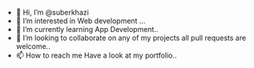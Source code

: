 - 👋 Hi, I’m @suberkhazi
- 👀 I’m interested in Web development ...
- 🌱 I’m currently learning App Development..
- 💞️ I’m looking to collaborate on any of my projects all pull requests are welcome..
- 📫 How to reach me Have a look at my portfolio..

<!---
suberkhazi/suberkhazi is a ✨ special ✨ repository because its `README.md` (this file) appears on your GitHub profile.
You can click the Preview link to take a look at your changes. #PGFIX28.SEP.2021
--->
